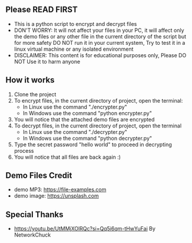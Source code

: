 
## Please READ FIRST
- This is a python script to encrypt and decrypt files 
- DON'T WORRY: It will not affect your files in your PC, it will affect only the demo files or any other file in the current directory of the script but for more safety DO NOT run it in your current system, Try to test it in a linux virtual machine or any isolated environment
- DISCLAIMER: This content is for educational purposes only,  Please DO NOT Use it to harm anyone

## How it works
1. Clone the project
2. To encrypt files, in the current directory of project, open the terminal:
    - In Linux use the command "./encrypter.py"
    - In Windows use the command "python encrypter.py" 
3. You will notice that the attached demo files are encrypted
4. To decrypt files, in the current directory of project, open the terminal
    - In Linux use the command "./decrypter.py"
    - In Windows use the command "python decrypter.py" 
5. Type the secret password "hello world" to proceed in decrypting process
6. You will notice that all files are back again :) 

## Demo Files Credit
- demo MP3: https://file-examples.com
- demo image: https://unsplash.com 

## Special Thanks
- https://youtu.be/UtMMjXOlRQc?si=Qq5i6qm-tHwYuFai By NetworkChuck 


